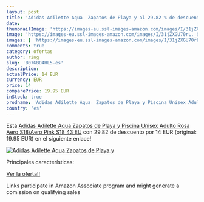 ```yaml
---
layout: post
title: 'Adidas Adilette Aqua  Zapatos de Playa y al 29.82 % de descuento'
date: 
thumbnailImage: 'https://images-eu.ssl-images-amazon.com/images/I/31jZXGU70rL._SL200_.jpg'
image: 'https://images-eu.ssl-images-amazon.com/images/I/31jZXGU70rL._SL200_.jpg'
images: [ 'https://images-eu.ssl-images-amazon.com/images/I/31jZXGU70rL._SL200_.jpg' ]
comments: true
category: ofertas
author: ring
slug: 'B07GBD4HL5-es'
description:
actualPrice: 14 EUR
currency: EUR
price: 14
comparePrice: 19.95 EUR
inStock: true
prodname: 'Adidas Adilette Aqua  Zapatos de Playa y Piscina Unisex Adulto  Rosa Aero S18/Aero Pink S18  43 EU'
country: 'es'
---
```


Está [Adidas Adilette Aqua  Zapatos de Playa y Piscina Unisex Adulto  Rosa Aero S18/Aero Pink S18  43 EU](https://www.amazon.es/dp/B07GBD4HL5/?tag=tolees-21) con 29.82 de descuento por 14 EUR (original: 19.95 EUR) en el siguiente enlace!

[![Adidas Adilette Aqua  Zapatos de Playa y](https://images-eu.ssl-images-amazon.com/images/I/31jZXGU70rL._SL200_.jpg)](https://www.amazon.es/dp/B07GBD4HL5/?tag=tolees-21)

Principales características:


[Ver la oferta!!](https://www.amazon.es/dp/B07GBD4HL5/?tag=tolees-21)

Links participate in Amazon Associate program and might generate a comission on qualifying sales



